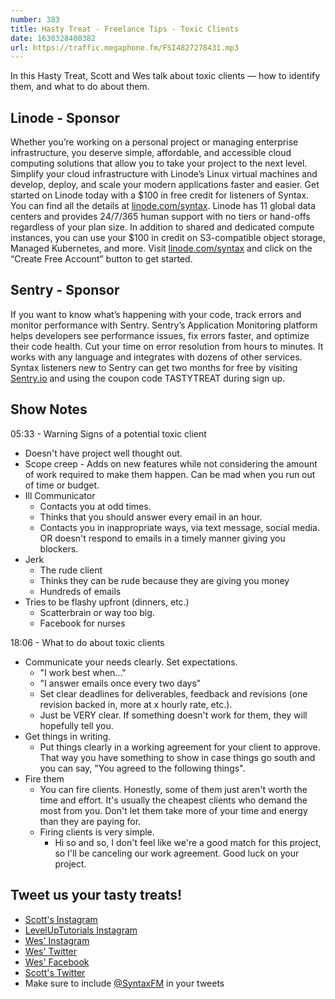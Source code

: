 ```yaml
---
number: 383
title: Hasty Treat - Freelance Tips - Toxic Clients
date: 1630328400382
url: https://traffic.megaphone.fm/FSI4827278431.mp3
---
```


In this Hasty Treat, Scott and Wes talk about toxic clients — how to identify them, and what to do about them.

## Linode - Sponsor
Whether you’re working on a personal project or managing enterprise infrastructure, you deserve simple, affordable, and accessible cloud computing solutions that allow you to take your project to the next level. Simplify your cloud infrastructure with Linode’s Linux virtual machines and develop, deploy, and scale your modern applications faster and easier. Get started on Linode today with a $100 in free credit for listeners of Syntax. You can find all the details at [linode.com/syntax](https://linode.com/syntax). Linode has 11 global data centers and provides 24/7/365 human support with no tiers or hand-offs regardless of your plan size. In addition to shared and dedicated compute instances, you can use your $100 in credit on S3-compatible object storage, Managed Kubernetes, and more. Visit [linode.com/syntax](https://linode.com/syntax) and click on the “Create Free Account” button to get started.

## Sentry - Sponsor
If you want to know what’s happening with your code, track errors and monitor performance with Sentry. Sentry’s Application Monitoring platform helps developers see performance issues, fix errors faster, and optimize their code health. Cut your time on error resolution from hours to minutes. It works with any language and integrates with dozens of other services. Syntax listeners new to Sentry can get two months for  free by visiting [Sentry.io](https://sentry.io) and using the coupon code TASTYTREAT during sign up.

## Show Notes
05:33 - Warning Signs of a potential toxic client
* Doesn't have project well thought out.
* Scope creep - Adds on new features while not considering the amount of work required to make them happen. Can be mad when you run out of time or budget.
* Ill Communicator
  * Contacts you at odd times.
  * Thinks that you should answer every email in an hour.
  * Contacts you in inappropriate ways, via text message, social media. OR doesn't respond to emails in a timely manner giving you blockers.
* Jerk
  * The rude client
  * Thinks they can be rude because they are giving you money
  * Hundreds of emails
* Tries to be flashy upfront (dinners, etc.)
  * Scatterbrain or way too big.
  * Facebook for nurses

18:06 - What to do about toxic clients
* Communicate your needs clearly. Set expectations.
  * "I work best when..."
  * "I answer emails once every two days"
  * Set clear deadlines for deliverables, feedback and revisions (one revision backed in, more at x hourly rate, etc.).
  * Just be VERY clear. If something doesn't work for them, they will hopefully tell you.
* Get things in writing.
  * Put things clearly in a working agreement for your client to approve. That way you have something to show in case things go south and you can say, "You agreed to the following things".
* Fire them
  * You can fire clients. Honestly, some of them just aren't worth the time and effort. It's usually the cheapest clients who demand the most from you. Don't let them take more of your time and energy than they are paying for.
  * Firing clients is very simple.
    * Hi so and so, I don't feel like we're a good match for this project, so I'll be canceling our work agreement. Good luck on your project.

## Tweet us your tasty treats!
* [Scott's Instagram](https://www.instagram.com/stolinski/)
* [LevelUpTutorials Instagram](https://www.instagram.com/LevelUpTutorials/)
* [Wes' Instagram](https://www.instagram.com/wesbos/)
* [Wes' Twitter](https://twitter.com/wesbos)
* [Wes' Facebook](https://www.facebook.com/wesbos.developer)
* [Scott's Twitter](https://twitter.com/stolinski)
* Make sure to include [@SyntaxFM](https://twitter.com/SyntaxFM) in your tweets